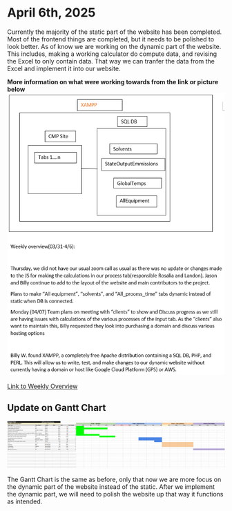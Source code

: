 # April 6th, 2025

Currently the majority of the static part of the website has been completed. Most of the frontend things are completed, but it needs to be polished to look better. As of know we are working on the dynamic part of the website. This includes, making a working calculator do compute data, and revising the Excel to only contain data. That way we can tranfer the data from the Excel and implement it into our website.

**More information on what were working towards from the link or picture below**
![Weekly Overview](Weekly_overview.png)

[Link to Weekly Overview](Weekly_overview.docx)

## Update on Gantt Chart
![Gantt Chart V3](GANTT_Chart_V3.png)

The Gantt Chart is the same as before, only that now we are more focus on the dynamic part of the website instead of the static. After we implement the dynamic part, we will need to polish the website up that way it functions as intended.
